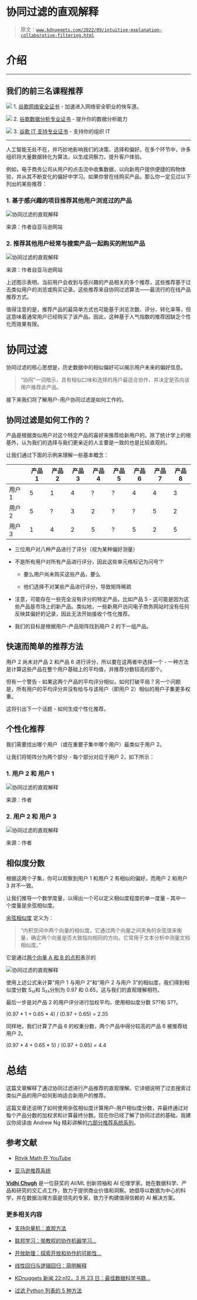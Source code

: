 # 协同过滤的直观解释

> 原文：[`www.kdnuggets.com/2022/09/intuitive-explanation-collaborative-filtering.html`](https://www.kdnuggets.com/2022/09/intuitive-explanation-collaborative-filtering.html)

# 介绍

* * *

## 我们的前三名课程推荐

![](img/0244c01ba9267c002ef39d4907e0b8fb.png) 1\. [谷歌网络安全证书](https://www.kdnuggets.com/google-cybersecurity) - 加速进入网络安全职业的快车道。

![](img/e225c49c3c91745821c8c0368bf04711.png) 2\. [谷歌数据分析专业证书](https://www.kdnuggets.com/google-data-analytics) - 提升你的数据分析能力

![](img/0244c01ba9267c002ef39d4907e0b8fb.png) 3\. [谷歌 IT 支持专业证书](https://www.kdnuggets.com/google-itsupport) - 支持你的组织 IT

* * *

人工智能无处不在，并巧妙地影响我们的决策、选择和偏好。在多个环节中，许多组织将大量数据转化为算法，以生成洞察力，提升客户体验。

例如，电子商务公司从用户的点击流中收集数据，以向新用户提供便捷的购物体验，并从其不断变化的偏好中学习。如果你曾在线购买产品，那么你一定见过以下列出的某些推荐：

### 1\. 基于感兴趣的项目推荐其他用户浏览过的产品

![协同过滤的直观解释](img/269aa4195b4eca77f9b184af1857e250.png)

来源：作者自亚马逊网站

### 2\. 推荐其他用户经常与搜索产品一起购买的附加产品

![协同过滤的直观解释](img/de964af0e78f75399e634090ab5b349d.png)

来源：作者自亚马逊网站

上述图示表明，当前用户会收到与感兴趣的产品相关的多个推荐，这些推荐基于过去类似用户的浏览或购买记录。这些推荐来自协同过滤算法——最流行的在线产品推荐方式。

值得注意的是，推荐产品的最简单方式也可能基于浏览次数、评分、转化率等，但这意味着通常用户已经购买了该产品。因此，这种基于人气指数的推荐因缺乏个性化而效果有限。

# 协同过滤

协同过滤的核心思想是，历史数据中的相似偏好可以揭示用户未来的偏好信息。

> “协同”一词暗示，具有相似口味和选择的用户最适合协作，并决定是否向该用户推荐此产品。

接下来我们将了解用户-用户协同过滤是如何工作的。

## 协同过滤是如何工作的？

产品是根据类似用户对这个特定产品的喜好来推荐给新用户的。除了统计学上的根基外，认为我们的选择与我们更亲近的人主要是一致的也是比较直观的。

让我们通过下面的示例来理解一些基本概念：

|  | 产品 1 | 产品 2 | 产品 3 | 产品 4 | 产品 5 | 产品 6 | 产品 7 | 产品 8 |
| --- | --- | --- | --- | --- | --- | --- | --- | --- |
| 用户 1 | 5 | 1 | 4 | ? | ? | 4 | 4 | 3 |
| 用户 2 | 5 | ? | 3 | 2 | ? | ? | 5 | 2 |
| 用户 3 | 1 | 4 | 2 | 5 | ? | 5 | 2 | 5 |

+   三位用户对八种产品进行了评分（视为某种偏好测量）

+   不是所有用户对所有产品进行评分，因此这些单元格标记为问号‘?’

    +   要么用户尚未购买这些产品，要么

    +   他们选择不对某些产品进行评分，导致矩阵稀疏

+   注意，可能存在一些完全没有评分的特定产品，比如产品 5 - 这可能是因为这些产品是市场上的新产品。类似地，一些新用户访问电子商务网站时没有任何反映其偏好的记录，因此无法开始接收个性化推荐。

+   我们的目标是根据用户-产品矩阵找到用户 2 的下一组产品。

## 快速而简单的推荐方法

用户 2 尚未对产品 2 和产品 6 进行评分，所以要在这两者中选择一个 - 一种方法是计算这些产品在整个用户基础上的平均值，并推荐分数较高的那个。

但有一个警告 - 如果这两个产品的平均评分相似，如何打破平局？另一个问题是，所有用户的平均评分并没有给与与该用户（即用户 2）相似的用户子集更多权重。

这将引出下一个话题 - 如何生成个性化推荐。

## 个性化推荐

我们需要找出哪个用户（或在重要子集中哪个用户）最类似于用户 2。

让我们将矩阵分为两个部分 - 每个部分对应于用户 2，如下所示：

### 1\. 用户 2 和 用户 1

![协同过滤的直观解释](img/b1225aa96539aec488b7cff004b2382e.png)

来源：作者

### 2\. 用户 2 和 用户 3

![协同过滤的直观解释](img/dd1d3b13dc81ca628ae44851ceaf121a.png)

来源：作者

## 相似度分数

根据这两个子集，你可以观察到用户 1 和用户 2 有相似的偏好，而用户 2 和用户 3 并不一致。

让我们推导一个数学度量，以得出一个可以定义相似度程度的单一度量 - 其中一个度量是余弦相似度。

[余弦相似度](https://www.sciencedirect.com/topics/computer-science/cosine-similarity#:~:text=Cosine%20similarity%20measures%20the%20similarity,document%20similarity%20in%20text%20analysis.) 定义为：

> “内积空间中两个向量的相似度。它通过两个向量之间夹角的余弦值来衡量，确定两个向量是否大致指向相同的方向。它常用于文本分析中测量文档相似度。”

它是通过[两个向量 A 和 B 的点积](https://en.wikipedia.org/wiki/Cosine_similarity)表示的

![协同过滤的直观解释](img/ab162e6c0886416628221a6cbca6fcf1.png)

使用上述公式来计算“用户 1 与用户 2”和“用户 2 与用户 3”的相似度，我们得到相似度分数 S₁₂和 S₂₃分别为 0.97 和 0.65，这与我们的直观理解相符。

最后一步是对产品 2 的用户评分进行加权平均，使用相似度分数 S??和 S??。

(0.97 * 1 + 0.65 * 4) / (0.97 + 0.65) = 2.35

同样地，我们计算了产品 6 的权重分数，两个产品中得分较高的产品 6 被推荐给用户 2。

(0.97 * 4 + 0.65 * 5) / (0.97 + 0.65) = 4.4

# 总结

这篇文章解释了通过协同过滤进行产品推荐的直观理解。它详细说明了过去搜索过类似产品的用户如何影响适合新用户的推荐。

这篇文章还说明了如何使用余弦相似度计算用户-用户相似度分数，并最终通过对每个产品分数的加权求和计算最终分数。现在你已经了解了协同过滤的基础，我建议你阅读由 Andrew Ng 精彩讲解的[六部分推荐系统系列](https://www.youtube.com/playlist?list=PL-6SiIrhTAi6x4Oq28s7yy94ubLzVXabj)。

## 参考文献

+   [Ritvik Math 在 YouTube](https://www.youtube.com/watch?v=Fmtorg_dmM0&ab_channel=ritvikmath)

+   [亚马逊推荐系统](https://www.cs.umd.edu/~samir/498/Amazon-Recommendations.pdf)

**[Vidhi Chugh](https://vidhi-chugh.medium.com/)** 是一位获奖的 AI/ML 创新领袖和 AI 伦理学家。她在数据科学、产品和研究的交汇点工作，致力于提供商业价值和洞察。她倡导以数据为中心的科学，并在数据治理方面是领先的专家，致力于构建值得信赖的 AI 解决方案。

### 更多相关内容

+   [支持向量机：直观方法](https://www.kdnuggets.com/2022/08/support-vector-machines-intuitive-approach.html)

+   [联邦学习：带教程的协作机器学习…](https://www.kdnuggets.com/2021/12/federated-learning-collaborative-machine-learning-tutorial-get-started.html)

+   [开放助理：探索开放和协作的可能性…](https://www.kdnuggets.com/2023/04/open-assistant-explore-possibilities-open-collaborative-chatbot-development.html)

+   [线性回归与逻辑回归：简明解释](https://www.kdnuggets.com/2022/03/linear-logistic-regression-succinct-explanation.html)

+   [KDnuggets 新闻 22:n12，3 月 23 日：最佳数据科学书籍…](https://www.kdnuggets.com/2022/n12.html)

+   [过滤 Python 列表的 5 种方法](https://www.kdnuggets.com/2022/11/5-ways-filtering-python-lists.html)
